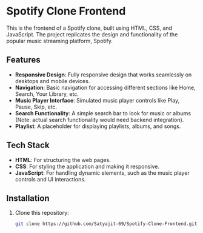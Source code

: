 # Spotify Clone Frontend

This is the frontend of a Spotify clone, built using HTML, CSS, and JavaScript. The project replicates the design and functionality of the popular music streaming platform, Spotify.

## Features

- **Responsive Design**: Fully responsive design that works seamlessly on desktops and mobile devices.
- **Navigation**: Basic navigation for accessing different sections like Home, Search, Your Library, etc.
- **Music Player Interface**: Simulated music player controls like Play, Pause, Skip, etc.
- **Search Functionality**: A simple search bar to look for music or albums (Note: actual search functionality would need backend integration).
- **Playlist**: A placeholder for displaying playlists, albums, and songs.

## Tech Stack

- **HTML**: For structuring the web pages.
- **CSS**: For styling the application and making it responsive.
- **JavaScript**: For handling dynamic elements, such as the music player controls and UI interactions.

## Installation

1. Clone this repository:
   ```bash
   git clone https://github.com/Satyajit-69/Spotify-Clone-Frontend.git
